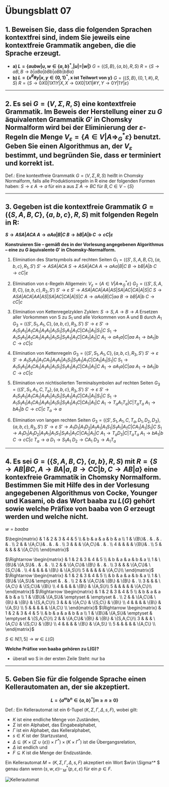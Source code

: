 # Übungsblatt 07
## 1. Beweisen Sie, dass die folgenden Sprachen kontextfrei sind, indem Sie jeweils eine kontextfreie Grammatik angeben, die die Sprache erzeugt.
* __a) $L=\{aubw|u,w\in \{a,b\}^* , |u|=|w|\}$__
$G=(\{S,B\},\{a,b\}, R,S)$
$R=\{S \rightarrow aB, B \rightarrow b|aBa|bBb|aBb|bBa\}$
* __b) $L=\{x^R\#y|x,y\in \{0,1\}^* , \text{x ist Teilwort von y}\}$__
$G=(\{S,B\},\{0,1,\#\}, R,S)$
$R=\{S\rightarrow 0X0|1X1Y|X,X\rightarrow 0X0|1X1|\#Y,Y\rightarrow0Y|1Y|\varepsilon\}$

---

## 2. Es sei $G=(V,\Sigma , R,S)$ eine kontextfreie Grammatik. Im Beweis der Herstellung einer zu $G$ äquivalenten Grammatik $G'$ in Chomsky Normalform wird bei der Eliminierung der $\varepsilon$-Regeln die Menge $V_{\varepsilon}=\{A\in V|A\Rightarrow_G^* \varepsilon\}$ benutzt. Geben Sie einen Algorithmus an, der $V_{\varepsilon}$ bestimmt, und begründen Sie, dass er terminiert und korrekt ist.

Def.:
Eine kontextfreie Grammatik $G=(V,\Sigma , R,S)$ heißt in Chomsky Normalform, falls alle Produktionsregeln in R eine der folgenden Formen haben:
$S\rightarrow \varepsilon$
$A\rightarrow a$ für ein a aus $\Sigma$
$A\rightarrow BC$ für $B,C\in V-\{S\}$

---

## 3. Gegeben ist die kontextfreie Grammatik $G=(\{S,A,B,C\},\{a,b,c\},R,S)$ mit folgenden Regeln in R:

__$S\rightarrow ASA|ACA$
$A\rightarrow aAa|B|C$
$B\rightarrow bB|A|b$
$C\rightarrow cC|\varepsilon$__

__Konstruieren Sie – gemäß des in der Vorlesung angegebenen Algorithmus – eine zu $G$ äquivalente $G'$ in Chomsky-Normalform.__

1) Elimination des Startsymbols auf rechten Seiten
$G_1=(\{S',S,A,B,C\},\{a,b,c\},R_1,S')$
$S'\rightarrow ASA|ACA$
$S\rightarrow ASA|ACA$
$A\rightarrow aAa|B|C$
$B\rightarrow bB|A|b$
$C\rightarrow cC|\varepsilon$

2) Elimination von ε-Regeln
Allgemein: $V_{\varepsilon}=\{A\in V|A\Rightarrow_G^* \varepsilon\}$
$G_2=(\{S',S,A,B,C\},\{a,b,c\},R_2,S')$
$S'\rightarrow \varepsilon$
$S'\rightarrow ASA|ACA|AA|AS|SA|AC|CA|A|S|C$
$S\rightarrow ASA|ACA|AA|AS|SA|AC|CA|A|S|C$
$A\rightarrow aAa|B|C|aa$
$B\rightarrow bB|A|b$
$C\rightarrow cC|c$

3) Elimination von Kettenregelzyklen
Zyklen: $S\rightarrow S, A\rightarrow B\rightarrow A$
Ersetzen aller Vorkommen von S zu $S_1$ und alle Vorkommen von A und B durch $A_1$
$G_3=(\{S',S_1,A_1,C\},\{a,b,c\},R_3,S')$
$S'\rightarrow \varepsilon$
$S'\rightarrow A_1S_1A_1|A_1CA_1|A_1A_1|A_1S_1|S_1A_1|A_1C|CA_1|A_1|S_1|C$
$S_1\rightarrow A_1S_1A_1|A_1CA_1|A_1A_1|A_1S_1|S_1A_1|A_1C|CA_1|A_1|C$
$A_1\rightarrow aA_1a|C|aa$
$A_1\rightarrow bA_1|b$
$C\rightarrow cC|c$

4) Elimination von Kettenregeln
$G_3=(\{S',S_1,A_1,C\},\{a,b,c\},R_3,S')$
$S'\rightarrow \varepsilon$
$S'\rightarrow A_1S_1A_1|A_1CA_1|A_1A_1|A_1S_1|S_1A_1|A_1C|CA_1|A_1|S_1|C$
$S_1\rightarrow A_1S_1A_1|A_1CA_1|A_1A_1|A_1S_1|S_1A_1|A_1C|CA_1|A_1|C$
$A_1\rightarrow aA_1a|C|aa$
$A_1\rightarrow bA_1|b$
$C\rightarrow cC|c$

5) Elimination von nichtisolierten Terminalsymbolen auf rechten Seiten
$G_3=(\{S',S_1,A_1,C,T_a\},\{a,b,c\},R_3,S')$
$S'\rightarrow \varepsilon$
$S'\rightarrow A_1S_1A_1|A_1CA_1|A_1A_1|A_1S_1|S_1A_1|A_1C|CA_1|A_1|S_1|C$
$S_1\rightarrow A_1S_1A_1|A_1CA_1|A_1A_1|A_1S_1|S_1A_1|A_1C|CA_1|A_1|C$
$A_1\rightarrow T_aA_1T_a|C|T_aT_a$
$A_1\rightarrow bA_1|b$
$C\rightarrow cC|c$
$T_a\rightarrow a$

6) Elimination von langen rechten Seiten
$G_3=(\{S',S_1,A_1,C,T_a,D_1,D_2,D_3\},\{a,b,c\},R_3,S')$
$S'\rightarrow \varepsilon$
$S'\rightarrow A_1D_1|A_1D_2|A_1A_1|A_1S_1|S_1A_1|A_1C|CA_1|A_1|S_1|C$
$S_1\rightarrow A_1D_1|A_1D_2|A_1A_1|A_1S_1|S_1A_1|A_1C|CA_1|A_1|C$
$A_1\rightarrow T_aD_3|C|T_aT_a$
$A_1\rightarrow bA_1|b$
$C\rightarrow cC|c$
$T_a\rightarrow a$
$D_1\rightarrow S_1A_1$
$D_2\rightarrow CA_1$
$D_3\rightarrow A_1T_a$

---

## 4. Es sei $G=(\{S,A,B,C\},\{a,b\},R,S)$ mit $R=\{S\rightarrow AB|BC, A\rightarrow BA|a, B\rightarrow CC|b, C\rightarrow AB|a\}$ eine kontexfreie Grammatik in Chomsky Normalform. Bestimmen Sie mit Hilfe des in der Vorlesung angegebenen Algorithmus von Cocke, Younger und Kasami, ob das Wort baaba zu $L(G)$ gehört sowie welche Präfixe von baaba von $G$ erzeugt werden und welche nicht.

$w=baaba$

$\begin{matrix}
   &  1  &  2    &  3    &  4  &  5    \\
   &  b  &  a    &  a    &  b  &  a    \\
 1 & \{B\}&  .    &  .    &  .  &  .    \\
 2 &     & \{A,C\}&  .    &  .  &  .    \\
 3 &     &       & \{A,C\}&  .  &  .    \\
 4 &     &       &       & \{B\}&  .    \\
 5 &     &       &       &     & \{A,C\}\\
\end{matrix}$

$\Rightarrow \begin{matrix}
   &  1  &  2    &  3    &  4    &  5    \\
   &  b  &  a    &  a    &  b    &  a    \\
 1 & \{B\}& \{A,S\}&  .    &  .    &  .    \\
 2 &     & \{A,C\}& \{B\}  &  .    &  .    \\
 3 &     &       & \{A,C\}& \{S,C\}&  .    \\
 4 &     &       &       & \{B\}  & \{A,S\}\\
 5 &     &       &       &       & \{A,C\}\\
\end{matrix}$
$\Rightarrow \begin{matrix}
   &  1  &  2    &  3        &  4    &  5    \\
   &  b  &  a    &  a        &  b    &  a    \\
 1 & \{B\}& \{A,S\}& \emptyset &  .    &  .    \\
 2 &     & \{A,C\}& \{B\}      & \{B\}  &  .    \\
 3 &     &       & \{A,C\}    & \{S,C\}& \{B\}  \\
 4 &     &       &           & \{B\}  & \{A,S\}\\
 5 &     &       &           &       & \{A,C\}\\
\end{matrix}$
$\Rightarrow \begin{matrix}
   &  1  &  2    &  3        &  4        &  5      \\
   &  b  &  a    &  a        &  b        &  a      \\
 1 & \{B\}& \{A,S\}& \emptyset & \emptyset &  .      \\
 2 &     & \{A,C\}& \{B\}      & \{B\}      & \{S,A,C\}\\
 3 &     &       & \{A,C\}    & \{S,C\}    & \{B\}    \\
 4 &     &       &           & \{B\}      & \{A,S\}  \\
 5 &     &       &           &           & \{A,C\}  \\
\end{matrix}$
$\Rightarrow \begin{matrix}
   &  1  &  2    &  3        &  4        &  5      \\
   &  b  &  a    &  a        &  b        &  a      \\
 1 & \{B\}& \{A,S\}& \emptyset & \emptyset & \{S,A,C\}\\
 2 &     & \{A,C\}& \{B\}      & \{B\}      & \{S,A,C\}\\
 3 &     &       & \{A,C\}    & \{S,C\}    & \{B\}    \\
 4 &     &       &           & \{B\}      & \{A,S\}  \\
 5 &     &       &           &           & \{A,C\}  \\
\end{matrix}$


$S\in N[1,5] \rightarrow w \in L(G)$

**Welche Präfixe von baaba gehören zu L(G)?**
* überall wo S in der ersten Zeile Steht: nur ba

---

## 5. Geben Sie für die folgende Sprache einen Kellerautomaten an, der sie akzeptiert.
__$$L=\{a^mb^n \in \{a,b\}^* |m\geq n\geq 0\}$$__

Def.:
Ein Kellerautomat ist ein 6-Tupel $(K,\Sigma,\Gamma,\Delta,s,F)$, wobei gilt:
* $K$ ist eine endliche Menge von Zuständen,
* $\Sigma$ ist ein Alphabet, das Eingabealphabet,
* $\Gamma$ ist ein Alphabet, das Kelleralphabet,
* $s\in K$ ist der Startzustand,
* $\Delta \subseteq(K \times (\Sigma \cup \{\varepsilon\})\times \Gamma^* )\times(K\times\Gamma^* )$ ist die Übergangsrelation,
* $\Delta$ ist endlich und
* $F\subseteq K$ ist die Menge der Endzustände.

Ein Kellerautomat $M=(K,\Sigma,\Gamma,\Delta,s,F)$ akzeptiert ein Wort $w\in \Sigma^* $ genau dann wenn $(s,w,\varepsilon)\vdash_M^* (p,\varepsilon,\varepsilon)$ für ein $p \in F$.

![Kellerautomat](Kellerautomat.png)
